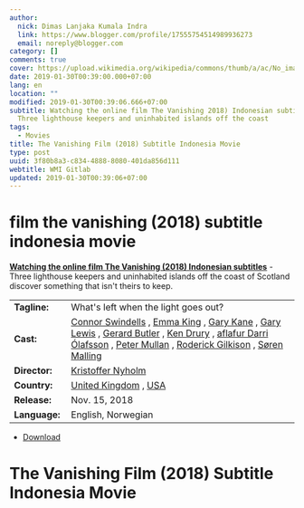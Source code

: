 ```yaml
---
author:
  nick: Dimas Lanjaka Kumala Indra
  link: https://www.blogger.com/profile/17555754514989936273
  email: noreply@blogger.com
category: []
comments: true
cover: https://upload.wikimedia.org/wikipedia/commons/thumb/a/ac/No_image_available.svg/2048px-No_image_available.svg.png
date: 2019-01-30T00:39:00.000+07:00
lang: en
location: ""
modified: 2019-01-30T00:39:06.666+07:00
subtitle: Watching the online film The Vanishing 2018) Indonesian subtitles -
  Three lighthouse keepers and uninhabited islands off the coast
tags:
  - Movies
title: The Vanishing Film (2018) Subtitle Indonesia Movie
type: post
uuid: 3f80b8a3-c834-4888-8080-401da856d111
webtitle: WMI Gitlab
updated: 2019-01-30T00:39:06+07:00
---
```


<h1 for="title" class="notranslate">film the vanishing (2018) subtitle indonesia  movie</h1>  <div>  <div class="entry-content entry-content-single" itemprop="description">  <p> <span class="notranslate"> <strong><a href="http://web-manajemen.blogspot.com/p/search.html?q=the%20vanishing%202018">Watching the online film The Vanishing (2018) Indonesian subtitles</a></strong> - Three lighthouse keepers and uninhabited islands off the coast of Scotland discover something that isn't theirs to keep.</span> </p>  <table>  <tbody><tr>  <td width="20%"> <span class="notranslate"> <strong>Tagline:</strong></span> </td>  <td> <span class="notranslate"> What's left when the light goes out?</span> </td>  </tr>  <tr>  <td width="20%"> <span class="notranslate"> <strong>Cast:</strong></span> </td>  <td> <span class="notranslate"> <span><span><a href="http://web-manajemen.blogspot.com/p/search.html?q=cast%20connor%20swindells" rel="tag">Connor Swindells</a></span></span> , <span><span><a href="http://web-manajemen.blogspot.com/p/search.html?q=cast%20emma%20king" rel="tag">Emma King</a></span></span> , <span><span><a href="http://web-manajemen.blogspot.com/p/search.html?q=cast%20gary%20kane" rel="tag">Gary Kane</a></span></span> , <span><span><a href="http://web-manajemen.blogspot.com/p/search.html?q=cast%20gary%20lewis" rel="tag">Gary Lewis</a></span></span> , <span><span><a href="http://web-manajemen.blogspot.com/p/search.html?q=cast%20gerard%20butler" rel="tag">Gerard Butler</a></span></span> , <span><span><a href="http://web-manajemen.blogspot.com/p/search.html?q=cast%20ken%20drury" rel="tag">Ken Drury</a></span></span> , <span><span><a href="http://web-manajemen.blogspot.com/p/search.html?q=cast%20olafur%20darri%20olafsson" rel="tag">aflafur Darri Ólafsson</a></span></span> , <span><span><a href="http://web-manajemen.blogspot.com/p/search.html?q=cast%20peter%20mullan" rel="tag">Peter Mullan</a></span></span> , <span><span><a href="http://web-manajemen.blogspot.com/p/search.html?q=cast%20roderick%20gilkison" rel="tag">Roderick Gilkison</a></span></span> , <span><span><a href="http://web-manajemen.blogspot.com/p/search.html?q=cast%20soren%20malling" rel="tag">Søren Malling</a></span></span></span> </td>  </tr>  <tr>  <td width="20%"> <span class="notranslate"> <strong>Director:</strong></span> </td>  <td> <span class="notranslate"> <span><span><a href="http://web-manajemen.blogspot.com/p/search.html?q=director%20kristoffer%20nyholm" rel="tag">Kristoffer Nyholm</a></span></span></span> </td>  </tr>  <tr>  <td width="20%"> <span class="notranslate"> <strong>Country:</strong></span> </td>  <td> <span class="notranslate"> <span><a href="http://web-manajemen.blogspot.com/p/search.html?q=country%20united%20kingdom" rel="tag">United Kingdom</a></span> , <span><a href="http://web-manajemen.blogspot.com/p/search.html?q=country%20usa" rel="tag">USA</a></span></span> </td>  </tr>  <tr>  <td width="20%"> <span class="notranslate"> <strong>Release:</strong></span> </td>  <td><time itemprop="dateCreated" datetime="2018-11-15T00:00:00+00:00"><span class="notranslate"> <span>Nov. 15, 2018</span></span> </time></td>  </tr>  <tr>  <td width="20%"> <span class="notranslate"> <strong>Language:</strong></span> </td>  <td> <span class="notranslate"> <span property="inLanguage">English, Norwegian</span></span> </td>  </tr>  </tbody></table>  <p></p>  <div id="download" class="gmr-download-wrap clearfix"><ul class="list-inline gmr-download-list clearfix"><li> <a href="https://dimaslanjaka.github.io/page/safelink.html?url=aHR0cDovL212ZG93bjIxLmNvbS90aGUtdmFuaXNoaW5nLTIwMTkv" class="button" rel="nofollow" target="_blank" title="Download link 1 The Vanishing (2018)"><span class="icon_download" aria-hidden="true"></span></a> <span class="notranslate"> <a href="https://dimaslanjaka.github.io/page/safelink.html?url=aHR0cDovL212ZG93bjIxLmNvbS90aGUtdmFuaXNoaW5nLTIwMTkv" class="button" rel="nofollow" target="_blank" title="Download link 1 The Vanishing (2018)">Download</a></span> </li></ul></div>  <div class="gmr-grid idmuvi-core"><div class="row grid-container"><div class="clearfix"></div></div></div>  </div>  <h1 for="title"> <span class="notranslate"> The Vanishing Film (2018) Subtitle Indonesia Movie</span> </h1>  </div>  <script src="https://codepen.io/dimaslanjaka/pen/aQRrbR.js"></script>  <script>document.querySelectorAll("pre,code");
  pretext.forEach(function (el) {
    el.classList.toggle("notranslate", true);
  });</script><script>document.querySelectorAll("pre,code");
  pretext.forEach(function (el) {
    el.classList.toggle("notranslate", true);
  });</script>